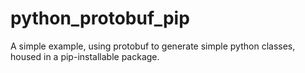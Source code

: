 # python_protobuf_pip
A simple example, using protobuf to generate simple python classes, housed in a pip-installable package.
